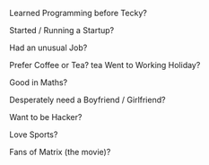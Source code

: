 Learned Programming before Tecky?

Started / Running a Startup?

Had an unusual Job?

Prefer Coffee or Tea?
tea
Went to Working Holiday?

Good in Maths?

Desperately need a Boyfriend / Girlfriend?

Want to be Hacker?

Love Sports? 

Fans of Matrix (the movie)? 